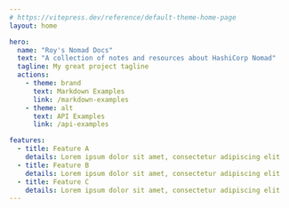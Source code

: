 ```yaml
---
# https://vitepress.dev/reference/default-theme-home-page
layout: home

hero:
  name: "Roy's Nomad Docs"
  text: "A collection of notes and resources about HashiCorp Nomad"
  tagline: My great project tagline
  actions:
    - theme: brand
      text: Markdown Examples
      link: /markdown-examples
    - theme: alt
      text: API Examples
      link: /api-examples

features:
  - title: Feature A
    details: Lorem ipsum dolor sit amet, consectetur adipiscing elit
  - title: Feature B
    details: Lorem ipsum dolor sit amet, consectetur adipiscing elit
  - title: Feature C
    details: Lorem ipsum dolor sit amet, consectetur adipiscing elit
---
```


